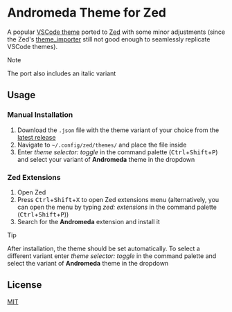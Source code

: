 # Andromeda Theme for Zed

A popular [VSCode theme](https://github.com/EliverLara/Andromeda) ported to [Zed](https://zed.dev/) with some minor adjustments (since the Zed's [theme_importer](https://github.com/zed-industries/zed/tree/main/crates/theme_importer) still not good enough to seamlessly replicate VSCode themes).

> [!NOTE]
> The port also includes an italic variant

## Usage

### Manual Installation

1. Download the `.json` file with the theme variant of your choice from the [latest release](https://github.com/ChocolateNao/andromeda-zed/releases/latest)
2. Navigate to `~/.config/zed/themes/` and place the file inside
3. Enter _theme selector: toggle_ in the command palette (<kbd>Ctrl</kbd>+<kbd>Shift</kbd>+<kbd>P</kbd>) and select your variant of __Andromeda__ theme in the dropdown

### Zed Extensions

1. Open Zed
2. Press <kbd>Ctrl</kbd>+<kbd>Shift</kbd>+<kbd>X</kbd> to open Zed extensions menu (alternatively, you can open the menu by typing _zed: extensions_ in the command palette (<kbd>Ctrl</kbd>+<kbd>Shift</kbd>+<kbd>P</kbd>))
3. Search for the __Andromeda__ extension and install it

> [!TIP]
> After installation, the theme should be set automatically. To select a different variant enter _theme selector: toggle_ in the command palette and select the variant of __Andromeda__ theme in the dropdown

## License

[MIT](https://github.com/ChocolateNao/andromeda-zed/blob/master/LICENSE)
